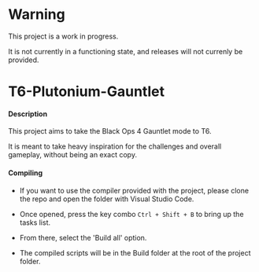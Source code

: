 # Warning
This project is a work in progress.

It is not currently in a functioning state, and releases will not currenly be provided.

# T6-Plutonium-Gauntlet


#### Description

This project aims to take the Black Ops 4 Gauntlet mode to T6.

It is meant to take heavy inspiration for the challenges and overall gameplay, without being an exact copy. 




#### Compiling
- If you want to use the compiler provided with the project, please clone the repo and open the folder with Visual Studio Code.

- Once opened, press the key combo ```Ctrl + Shift + B``` to bring up the tasks list.

- From there, select the 'Build all' option.

- The compiled scripts will be in the Build folder at the root of the project folder.
